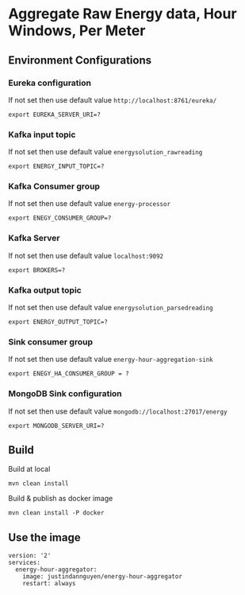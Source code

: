 # Aggregate Raw Energy data, Hour Windows, Per Meter

## Environment Configurations
### Eureka configuration
If not set then use default value ```http://localhost:8761/eureka/``` 
```
export EUREKA_SERVER_URI=?
```

### Kafka input topic
If not set then use default value ```energysolution_rawreading```
```
export ENERGY_INPUT_TOPIC=?
```

### Kafka Consumer group
If not set then use default value ```energy-processor``` 
```
export ENEGY_CONSUMER_GROUP=?
```

### Kafka Server
If not set then use default value ```localhost:9092``` 
```
export BROKERS=?
```

### Kafka output topic
If not set then use default value ```energysolution_parsedreading``` 
```
export ENERGY_OUTPUT_TOPIC=?
```

### Sink consumer group
If not set then use default value ```energy-hour-aggregation-sink```
```
export ENEGY_HA_CONSUMER_GROUP = ?
```
### MongoDB Sink configuration
If not set then use default value ```mongodb://localhost:27017/energy``` 
```
export MONGODB_SERVER_URI=?
```

## Build
Build at local
```
mvn clean install
```

Build & publish as docker image
```
mvn clean install -P docker
```

## Use the image
```
version: '2'
services:
  energy-hour-aggregator:
    image: justindannguyen/energy-hour-aggregator
    restart: always
```

